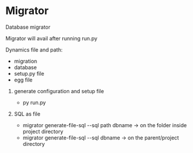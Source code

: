 # Migrator
Database migrator

Migrator will avail after running run.py

Dynamics file and path:
- migration
- database
- setup.py file
- egg file


1. generate configuration and setup file
    - py run.py

2. SQL as file
    - migrator generate-file-sql --sql path dbname -> on the folder inside project directory
    - migrator generate-file-sql --sql dbname -> on the parent/project directory
